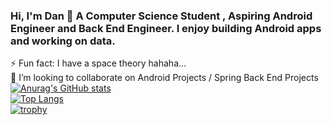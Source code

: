 ### Hi, I'm Dan 👋 A Computer Science Student , Aspiring Android Engineer and Back End Engineer. I enjoy building Android apps and working on data.
⚡ Fun fact: I  have a space theory hahaha... <br>
👯 I’m looking to collaborate on Android Projects / Spring Back End Projects
[![Anurag's GitHub stats](https://github-readme-stats.vercel.app/api?username=dmwinzi&show_icons=true&theme=github_dark)]()<br>
[![Top Langs](https://github-readme-stats.vercel.app/api/top-langs/?username=dmwinzi&layout=compact&show_icons=true&theme=github_dark)](https://github.com/anuraghazra/github-readme-stats)<br>
[![trophy](https://github-profile-trophy.vercel.app/?username=dmwinzi&theme=darkhub)](https://github.com/ryo-ma/github-profile-trophy)


<!--
**Dmwinzi/Dmwinzi** is a ✨ _special_ ✨ repository because its `README.md` (this file) appears on your GitHub profile.

Here are some ideas to get you started:

- 🔭 I’m currently working on 
- 👯 I’m looking to collaborate on Android Projects / Spring Back End Projects
- 🤔 I’m looking for help with ...
- 💬 Ask me about ...
- 📫 How to reach me: 
- 😄 Pronouns: 
- ⚡ Fun fact: I  have a space theory hahaha...
-->
